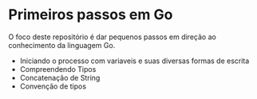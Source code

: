 # Primeiros passos em Go

O foco deste repositório é dar pequenos passos em direção ao conhecimento da linguagem Go.
* Iniciando o processo com variaveis e suas diversas formas de escrita
* Compreendendo Tipos
* Concatenação de String
* Convenção de tipos

